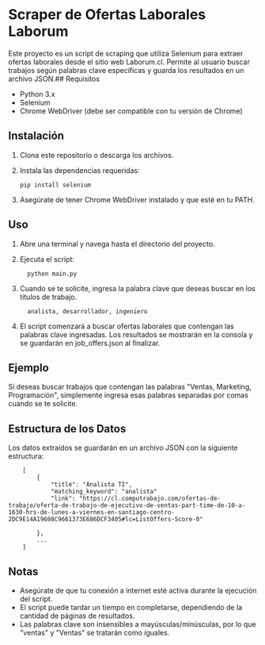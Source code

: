 # Scraper de Ofertas Laborales Laborum

Este proyecto es un script de scraping que utiliza Selenium para extraer ofertas laborales desde el sitio web Laborum.cl. Permite al usuario buscar trabajos según palabras clave específicas y guarda los resultados en un archivo JSON.## Requisitos

- Python 3.x
- Selenium
- Chrome WebDriver (debe ser compatible con tu versión de Chrome)

## Instalación

1. Clona este repositorio o descarga los archivos.

2. Instala las dependencias requeridas:

       pip install selenium
3. Asegúrate de tener Chrome WebDriver instalado y que esté en tu PATH. 

## Uso

1. Abre una terminal y navega hasta el directorio del proyecto.

2. Ejecuta el script:

         python main.py
3. Cuando se te solicite, ingresa la palabra clave que deseas buscar en los títulos de trabajo.
        

         analista, desarrollador, ingeniero
4. El script comenzará a buscar ofertas laborales que contengan las palabras clave ingresadas. Los resultados se mostrarán en la consola y se guardarán en job_offers.json al finalizar.

## Ejemplo

Si deseas buscar trabajos que contengan las palabras "Ventas, Marketing, Programación", simplemente ingresa esas palabras separadas por comas cuando se te solicite.
## Estructura de los Datos

Los datos extraídos se guardarán en un archivo JSON con la siguiente estructura:


        [
            {
                "title": "Analista TI",
                "matching_keyword": "analista"
                "link": "https://cl.computrabajo.com/ofertas-de-trabajo/oferta-de-trabajo-de-ejecutivo-de-ventas-part-time-de-10-a-1630-hrs-de-lunes-a-viernes-en-santiago-centro-2DC9E14A19608C9661373E686DCF3405#lc=ListOffers-Score-0"
                
            },
            ...
        ]

## Notas

- Asegúrate de que tu conexión a internet esté activa durante la ejecución del script.
- El script puede tardar un tiempo en completarse, dependiendo de la cantidad de páginas de resultados.
- Las palabras clave son insensibles a mayúsculas/minúsculas, por lo que "ventas" y "Ventas" se tratarán como iguales.
